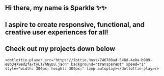## Hi there, my name is Sparkle ✨✨
## I aspire to create responsive, functional, and creative user experiences for all!
## Check out my projects down below <script src="https://unpkg.com/@dotlottie/player-component@latest/dist/dotlottie-player.mjs" type="module"></script> 

    <dotlottie-player src="https://lottie.host/746780ad-548d-4e0a-b909-e8b3479ed2fa/tyLT7hNyDu.json" background="transparent" speed="1" style="width: 300px; height: 300px;" loop autoplay></dotlottie-player>
<!--
**Sparkle-Biswas/Sparkle-Biswas** is a ✨ _special_ ✨ repository because its `README.md` (this file) appears on your GitHub profile.

Here are some ideas to get you started:

- 🔭 I’m currently working on ...
- 🌱 I’m currently learning ...
- 👯 I’m looking to collaborate on ...
- 🤔 I’m looking for help with ...
- 💬 Ask me about ...
- 📫 How to reach me: ...
- 😄 Pronouns: ...
- ⚡ Fun fact: ...
-->
